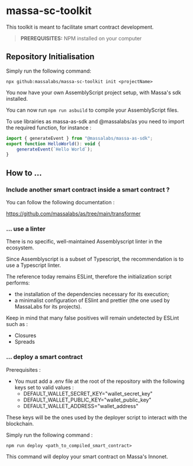 # massa-sc-toolkit

This toolkit is meant to facilitate smart contract development.

> **PREREQUISITES:** NPM installed on your computer

## Repository Initialisation

Simply run the following command:

```shell
npx github:massalabs/massa-sc-toolkit init <projectName>
```

You now have your own AssemblyScript project setup, with Massa's sdk installed.

You can now run `npm run asbuild` to compile your AssemblyScript files.

To use librairies as massa-as-sdk and @massalabs/as you need to import the required function, for instance :

```jsx
import { generateEvent } from "@massalabs/massa-as-sdk";
export function HelloWorld(): void {
    generateEvent(`Hello World`);
}
```

## How to …

### Include another smart contract inside a smart contract ?

You can follow the following documentation :

https://github.com/massalabs/as/tree/main/transformer

### ... use a linter

There is no specific, well-maintained Assemblyscript linter in the ecosystem.

Since Assemblyscript is a subset of Typescript, the recommendation is to use a Typescript linter.

The reference today remains ESLint, therefore the initialization script performs:
- the installation of the dependencies necessary for its execution;
- a minimalist configuration of ESlint and prettier (the one used by MassaLabs for its projects).

Keep in mind that many false positives will remain undetected by ESLint such as :
- Closures
- Spreads

### ... deploy a smart contract

Prerequisites :

- You must add a .env file at the root of the repository with the following keys set to valid values :
  - DEFAULT_WALLET_SECRET_KEY="wallet_secret_key"
  - DEFAULT_WALLET_PUBLIC_KEY="wallet_public_key"
  - DEFAULT_WALLET_ADDRESS="wallet_address"

These keys will be the ones used by the deployer script to interact with the blockchain.

Simply run the following command :

```shell
npm run deploy <path_to_compiled_smart_contract>
```

This command will deploy your smart contract on Massa's Innonet.
